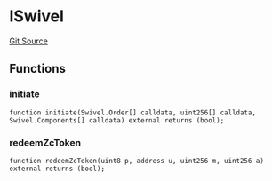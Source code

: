 # ISwivel
[Git Source](https://github.com/Swivel-Finance/illuminate/blob/29a4038ae0d0795d36640f068da3ac5c1dd43806/src/interfaces/ISwivel.sol)


## Functions
### initiate


```solidity
function initiate(Swivel.Order[] calldata, uint256[] calldata, Swivel.Components[] calldata) external returns (bool);
```

### redeemZcToken


```solidity
function redeemZcToken(uint8 p, address u, uint256 m, uint256 a) external returns (bool);
```

